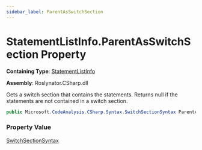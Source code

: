 ```yaml
---
sidebar_label: ParentAsSwitchSection
---
```


# StatementListInfo\.ParentAsSwitchSection Property

**Containing Type**: [StatementListInfo](../index.md)

**Assembly**: Roslynator\.CSharp\.dll

  
Gets a switch section that contains the statements\. Returns null if the statements are not contained in a switch section\.

```csharp
public Microsoft.CodeAnalysis.CSharp.Syntax.SwitchSectionSyntax ParentAsSwitchSection { get; }
```

### Property Value

[SwitchSectionSyntax](https://docs.microsoft.com/en-us/dotnet/api/microsoft.codeanalysis.csharp.syntax.switchsectionsyntax)

